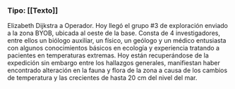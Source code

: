 ### Tipo: [[Texto]]
Elizabeth Dijkstra a Operador. 
Hoy llegó el grupo #3 de exploración enviado a la zona BYOB, ubicada al oeste de la base. Consta de 4 investigadores, entre ellos un biólogo auxiliar, un físico, un geólogo y un médico entusiasta con algunos conocimientos básicos en ecología y experiencia tratando a pacientes en temperaturas extremas. Hoy están recuperándose de la expedición sin embargo entre los hallazgos generales, manifiestan haber encontrado alteración en la fauna y flora de la zona a causa de los cambios de temperatura y las crecientes de hasta 20 cm del nivel del mar.